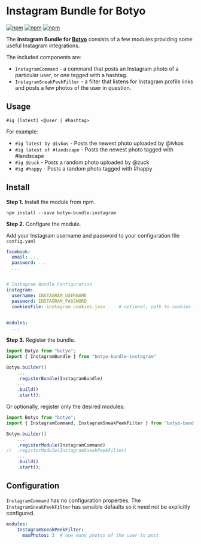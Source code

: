 # Instagram Bundle for Botyo
[![npm](https://img.shields.io/npm/v/botyo-bundle-instagram.svg)](https://www.npmjs.com/package/botyo-bundle-instagram)
[![npm](https://img.shields.io/npm/dt/botyo-bundle-instagram.svg)](https://www.npmjs.com/package/botyo-bundle-instagram)
[![npm](https://img.shields.io/npm/l/botyo-bundle-instagram.svg)]()

The **Instagram Bundle for [Botyo](https://github.com/ivkos/botyo)** consists of a few modules providing some useful Instagram integrations.

The included components are:
- `InstagramCommand` - a command that posts an Instagram photo of a particular user, or one tagged with a hashtag.
- `InstagramSneakPeekFilter` - a filter that listens for Instagram profile links and posts a few photos of the user in question.

## Usage
`#ig [latest] <@user | #hashtag>`

For example:
- `#ig latest by @ivkos` - Posts the newest photo uploaded by @ivkos
- `#ig latest of #landscape` - Posts the newest photo tagged with #landscape
- `#ig @zuck` - Posts a random photo uploaded by @zuck
- `#ig #happy` - Posts a random photo tagged with #happy

## Install
**Step 1.** Install the module from npm.

`npm install --save botyo-bundle-instagram`

**Step 2.** Configure the module.

Add your Instagram username and password to your configuration file `config.yaml`
```yaml
facebook:
  email: ...
  password: ...
  ...


# Instagram Bundle Configuration
instagram:
  username: INSTAGRAM_USERNAME
  password: INSTAGRAM_PASSWORD
  cookiesFile: instagram_cookies.json     # optional; path to cookies file

  
modules:
  ...
```

**Step 3.** Register the bundle.
```typescript
import Botyo from "botyo";
import { InstagramBundle } from "botyo-bundle-instagram"

Botyo.builder()
    ...
    .registerBundle(InstagramBundle)
    ...
    .build()
    .start();
```

Or optionally, register only the desired modules:
```typescript
import Botyo from "botyo";
import { InstagramCommand, InstagramSneakPeekFilter } from "botyo-bundle-instagram"

Botyo.builder()
    ...
    .registerModule(InstagramCommand)
//  .registerModule(InstagramSneakPeekFilter)
    ...
    .build()
    .start();
```

## Configuration
`InstagramCommand` has no configuration properties. The `InstagramSneakPeekFilter` has sensible defaults so it need not be explicitly configured.

```yaml
modules:
    InstagramSneakPeekFilter:
      maxPhotos: 3  # how many photos of the user to post
```